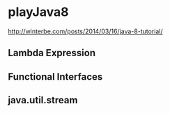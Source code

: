 # playJava8

http://winterbe.com/posts/2014/03/16/java-8-tutorial/

## Lambda Expression

## Functional Interfaces

## java.util.stream

